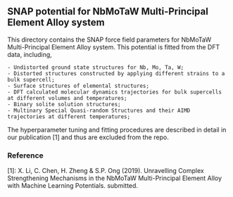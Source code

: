 ## SNAP potential for NbMoTaW Multi-Principal Element Alloy system

This directory contains the SNAP force field parameters for NbMoTaW Multi-Principal Element Alloy system. This potential is fitted from the DFT data, including,
```
- Undistorted ground state structures for Nb, Mo, Ta, W;
- Distorted structures constructed by applying different strains to a bulk supercell;
- Surface structures of elemental structures;
- DFT calculated molecular dynamics trajectories for bulk supercells at different volumes and temperatures;
- Binary solite solution structures;
- Multinary Special Quasi-random Structures and their AIMD trajectories at different temperatures;
```

The hyperparameter tuning and fitting procedures are described in detail in our publication [1] and thus are excluded from the repo. 


### Reference 
[1]: X. Li, C. Chen, H. Zheng & S.P. Ong (2019). Unravelling Complex Strengthening Mechanisms in the NbMoTaW Multi-Principal Element Alloy with Machine Learning Potentials. submitted.

